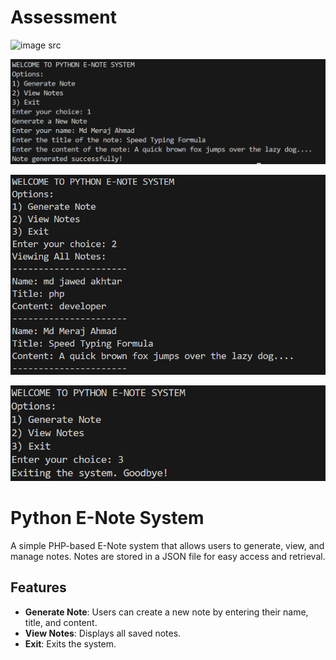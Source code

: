 # Assessment

![image src](https://github.com/Kartikbhaipatil/Assignment/Output-Images/first_view-output.png)

![image src](https://github.com/Md-Meraj-ahmad/Assessment/blob/main/Assessment/Output-Images/choise-1.png)

![image src](https://github.com/Md-Meraj-ahmad/Assessment/blob/main/Assessment/Output-Images/choise-2.png)

![image src](https://github.com/Md-Meraj-ahmad/Assessment/blob/main/Assessment/Output-Images/choise-3.png)

# Python E-Note System

A simple PHP-based E-Note system that allows users to generate, view, and manage notes. Notes are stored in a JSON file for easy access and retrieval.

## Features

- **Generate Note**: Users can create a new note by entering their name, title, and content.
- **View Notes**: Displays all saved notes.
- **Exit**: Exits the system.

